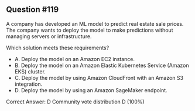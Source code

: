 ## Question #119

A company has developed an ML model to predict real estate sale prices. The company wants to deploy the model to make predictions without managing servers or infrastructure.

Which solution meets these requirements?

- A. Deploy the model on an Amazon EC2 instance.
- B. Deploy the model on an Amazon Elastic Kubernetes Service (Amazon EKS) cluster.
- C. Deploy the model by using Amazon CloudFront with an Amazon S3 integration.
- D. Deploy the model by using an Amazon SageMaker endpoint. 

Correct Answer: 
D Community vote distribution D (100%)